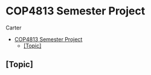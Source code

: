 # COP4813 Semester Project 

Carter 

- [COP4813 Semester Project](#cop4813-semester-project)
  - [\[Topic\]](#topic)


## [Topic]


